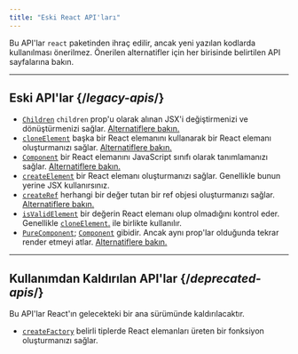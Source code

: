 ```yaml
---
title: "Eski React API'ları"
---
```


<Intro>

Bu API'lar `react` paketinden ihraç edilir, ancak yeni yazılan kodlarda kullanılması önerilmez. Önerilen alternatifler için her birisinde belirtilen API sayfalarına bakın.

</Intro>

---

## Eski API'lar {/*legacy-apis*/}

* [`Children`](/reference/react/Children) `children` prop'u olarak alınan JSX'i değiştirmenizi ve dönüştürmenizi sağlar. [Alternatiflere bakın.](/reference/react/Children#alternatives)
* [`cloneElement`](/reference/react/cloneElement) başka bir React elemanını kullanarak bir React elemanı oluşturmanızı sağlar. [Alternatiflere bakın.](/reference/react/cloneElement#alternatives)
* [`Component`](/reference/react/Component) bir React elemanını JavaScript sınıfı olarak tanımlamanızı sağlar. [Alternatiflere bakın.](/reference/react/Component#alternatives)
* [`createElement`](/reference/react/createElement) bir React elemanı oluşturmanızı sağlar. Genellikle bunun yerine JSX kullanırsınız.
* [`createRef`](/reference/react/createRef) herhangi bir değer tutan bir ref objesi oluşturmanızı sağlar. [Alternatiflere bakın.](/reference/react/createRef#alternatives)
* [`isValidElement`](/reference/react/isValidElement) bir değerin React elemanı olup olmadığını kontrol eder. Genellikle [`cloneElement`.](/reference/react/cloneElement) ile birlikte kullanılır.
* [`PureComponent`](/reference/react/PureComponent); [`Component`](/reference/react/Component) gibidir. Ancak aynı prop'lar olduğunda tekrar render etmeyi atlar. [Alternatiflere bakın.](/reference/react/PureComponent#alternatives)


---

## Kullanımdan Kaldırılan API'lar {/*deprecated-apis*/}

<Deprecated>

Bu API'lar React'ın gelecekteki bir ana sürümünde kaldırılacaktır.

</Deprecated>

* [`createFactory`](/reference/react/createFactory) belirli tiplerde React elemanları üreten bir fonksiyon oluşturmanızı sağlar.
